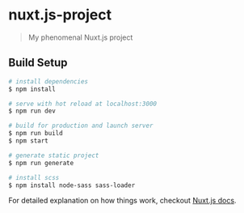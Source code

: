# nuxt.js-project

> My phenomenal Nuxt.js project

## Build Setup

``` bash
# install dependencies
$ npm install

# serve with hot reload at localhost:3000
$ npm run dev

# build for production and launch server
$ npm run build
$ npm start

# generate static project
$ npm run generate

# install scss
$ npm install node-sass sass-loader
```

For detailed explanation on how things work, checkout [Nuxt.js docs](https://nuxtjs.org).
